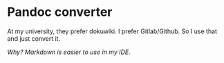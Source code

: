 # Pandoc converter

At my university,
they prefer dokuwiki.
I prefer Gitlab/Github.
So I use that and just convert it.

*Why? Markdown is easier to use in my IDE.*

